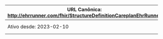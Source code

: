  URL Canônica: http://ehrrunner.com/fhir/StructureDefinitionCareplanEhrRunner | Versão: 1.0 |
------------------------------------------------------------------------------------------------|-------------|
 Ativo desde: 2023-02-10                                                                        | Nome computável: CareplanEhrRunner |